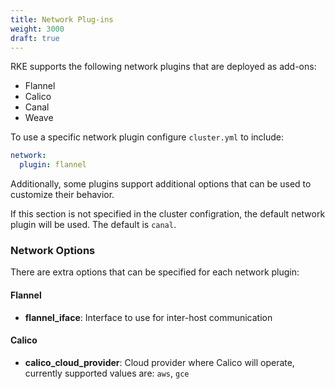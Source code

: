 ```yaml
---
title: Network Plug-ins
weight: 3000
draft: true
---
```


RKE supports the following network plugins that are deployed as add-ons:

- Flannel
- Calico
- Canal
- Weave

To use a specific network plugin configure `cluster.yml` to include:

```yaml
network:
  plugin: flannel
```
Additionally, some plugins support additional options that can be used to customize their behavior.

If this section is not specified in the cluster configration, the default network plugin will be used. The default is `canal`.

### Network Options

There are extra options that can be specified for each network plugin:

#### Flannel

- **flannel_iface**: Interface to use for inter-host communication

#### Calico

- **calico_cloud_provider**: Cloud provider where Calico will operate, currently supported values are: `aws`, `gce`
